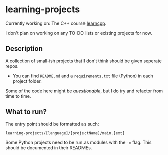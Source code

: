 # learning-projects

Currently working on: The C++ course [learncpp](https://www.learncpp.com/).

I don't plan on working on any TO-DO lists or existing projects for now.

## Description

A collection of small-ish projects that I don't think should be given seperate repos.

- You can find `README.md` and a `requirements.txt` file (Python) in each project folder.

Some of the code here might be _questionable_, but I do try and refactor from time to time.

## What to run?

The entry point should be formatted as such:

`learning-projects/[language]/[projectName]/main.[ext]`

Some Python projects need to be run as modules with the `-m` flag. This should be documented in their READMEs.
